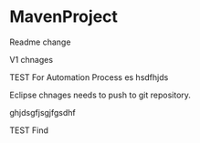 # MavenProject

Readme change

V1 chnages

TEST For Automation Process es hsdfhjds

Eclipse chnages needs to push to git repository.

ghjdsgfjsgjfgsdhf

TEST Find
